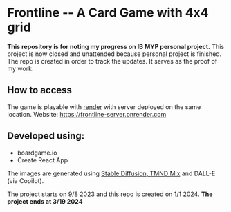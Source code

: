 # Frontline -- A Card Game with 4x4 grid
**This repository is for noting my progress on IB MYP personal project.**
This project is now closed and unattended because personal project is finished. The repo is created in order to track the updates. It serves as the proof of my work. 

## How to access
The game is playable with [render](https://frontline-server.onrender.com) with server deployed on the same location. Website: https://frontline-server.onrender.com

## Developed using:
- boardgame.io
- Create React App

The images are generated using [Stable Diffusion, TMND Mix](https://civitai.com/models/27259/tmnd-mix) and DALL-E (via Copilot). 

The project starts on 9/8 2023 and this repo is created on 1/1 2024.
**The project ends at 3/19 2024**
